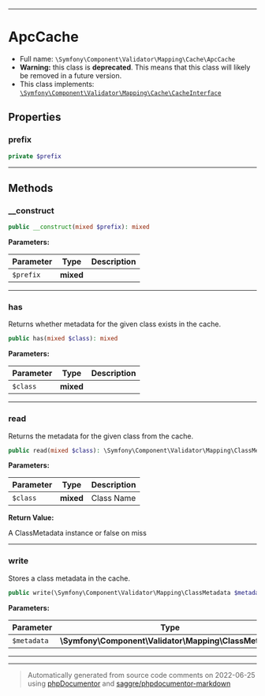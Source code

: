 ***

# ApcCache





* Full name: `\Symfony\Component\Validator\Mapping\Cache\ApcCache`
* **Warning:** this class is **deprecated**. This means that this class will likely be removed in a future version.
* This class implements:
[`\Symfony\Component\Validator\Mapping\Cache\CacheInterface`](./CacheInterface.md)



## Properties


### prefix



```php
private $prefix
```






***

## Methods


### __construct



```php
public __construct(mixed $prefix): mixed
```








**Parameters:**

| Parameter | Type | Description |
|-----------|------|-------------|
| `$prefix` | **mixed** |  |




***

### has

Returns whether metadata for the given class exists in the cache.

```php
public has(mixed $class): mixed
```








**Parameters:**

| Parameter | Type | Description |
|-----------|------|-------------|
| `$class` | **mixed** |  |




***

### read

Returns the metadata for the given class from the cache.

```php
public read(mixed $class): \Symfony\Component\Validator\Mapping\ClassMetadata|false
```








**Parameters:**

| Parameter | Type | Description |
|-----------|------|-------------|
| `$class` | **mixed** | Class Name |


**Return Value:**

A ClassMetadata instance or false on miss



***

### write

Stores a class metadata in the cache.

```php
public write(\Symfony\Component\Validator\Mapping\ClassMetadata $metadata): mixed
```








**Parameters:**

| Parameter | Type | Description |
|-----------|------|-------------|
| `$metadata` | **\Symfony\Component\Validator\Mapping\ClassMetadata** |  |




***


***
> Automatically generated from source code comments on 2022-06-25 using [phpDocumentor](http://www.phpdoc.org/) and [saggre/phpdocumentor-markdown](https://github.com/Saggre/phpDocumentor-markdown)

